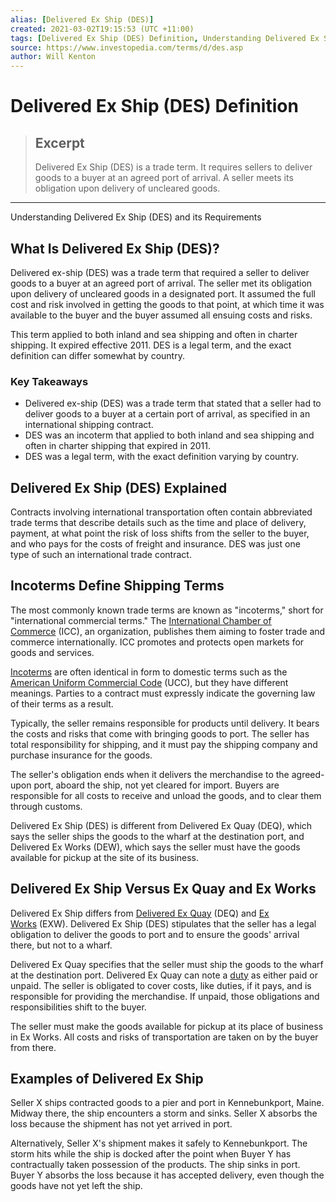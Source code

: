 ```yaml
---
alias: [Delivered Ex Ship (DES)]
created: 2021-03-02T19:15:53 (UTC +11:00)
tags: [Delivered Ex Ship (DES) Definition, Understanding Delivered Ex Ship (DES) and its Requirements]
source: https://www.investopedia.com/terms/d/des.asp
author: Will Kenton
---
```


# Delivered Ex Ship (DES) Definition

> ## Excerpt
> Delivered Ex Ship (DES) is a trade term. It requires sellers to deliver goods to a buyer at an agreed port of arrival. A seller meets its obligation upon delivery of uncleared goods.

---

Understanding Delivered Ex Ship (DES) and its Requirements
## What Is Delivered Ex Ship (DES)?

Delivered ex-ship (DES) was a trade term that required a seller to deliver goods to a buyer at an agreed port of arrival. The seller met its obligation upon delivery of uncleared goods in a designated port. It assumed the full cost and risk involved in getting the goods to that point, at which time it was available to the buyer and the buyer assumed all ensuing costs and risks.

This term applied to both inland and sea shipping and often in charter shipping. It expired effective 2011. DES is a legal term, and the exact definition can differ somewhat by country.

### Key Takeaways

-   Delivered ex-ship (DES) was a trade term that stated that a seller had to deliver goods to a buyer at a certain port of arrival, as specified in an international shipping contract.
-   DES was an incoterm that applied to both inland and sea shipping and often in charter shipping that expired in 2011.
-   DES was a legal term, with the exact definition varying by country.

## Delivered Ex Ship (DES) Explained

Contracts involving international transportation often contain abbreviated trade terms that describe details such as the time and place of delivery, payment, at what point the risk of loss shifts from the seller to the buyer, and who pays for the costs of freight and insurance. DES was just one type of such an international trade contract.

## Incoterms Define Shipping Terms

The most commonly known trade terms are known as "incoterms," short for "international commercial terms." The [International Chamber of Commerce](https://www.investopedia.com/terms/i/international-chamber-of-commerce-icc.asp) (ICC), an organization, publishes them aiming to foster trade and commerce internationally. ICC promotes and protects open markets for goods and services. 

[Incoterms](https://www.investopedia.com/terms/i/incoterms.asp) are often identical in form to domestic terms such as the [American Uniform Commercial Code](https://www.investopedia.com/terms/u/uniform-commercial-code.asp) (UCC), but they have different meanings. Parties to a contract must expressly indicate the governing law of their terms as a result.

Typically, the seller remains responsible for products until delivery. It bears the costs and risks that come with bringing goods to port. The seller has total responsibility for shipping, and it must pay the shipping company and purchase insurance for the goods.

The seller's obligation ends when it delivers the merchandise to the agreed-upon port, aboard the ship, not yet cleared for import. Buyers are responsible for all costs to receive and unload the goods, and to clear them through customs.

Delivered Ex Ship (DES) is different from Delivered Ex Quay (DEQ), which says the seller ships the goods to the wharf at the destination port, and Delivered Ex Works (DEW), which says the seller must have the goods available for pickup at the site of its business.

## Delivered Ex Ship Versus Ex Quay and Ex Works

Delivered Ex Ship differs from [Delivered Ex Quay](https://www.investopedia.com/terms/d/delivered-ex-quay.asp) (DEQ) and [Ex Works](https://www.investopedia.com/terms/e/exw.asp) (EXW). Delivered Ex Ship (DES) stipulates that the seller has a legal obligation to deliver the goods to port and to ensure the goods' arrival there, but not to a wharf.

Delivered Ex Quay specifies that the seller must ship the goods to the wharf at the destination port. Delivered Ex Quay can note a [duty](https://www.investopedia.com/terms/d/duty.asp) as either paid or unpaid. The seller is obligated to cover costs, like duties, if it pays, and is responsible for providing the merchandise. If unpaid, those obligations and responsibilities shift to the buyer.

The seller must make the goods available for pickup at its place of business in Ex Works. All costs and risks of transportation are taken on by the buyer from there.

## Examples of Delivered Ex Ship

Seller X ships contracted goods to a pier and port in Kennebunkport, Maine. Midway there, the ship encounters a storm and sinks. Seller X absorbs the loss because the shipment has not yet arrived in port.

Alternatively, Seller X's shipment makes it safely to Kennebunkport. The storm hits while the ship is docked after the point when Buyer Y has contractually taken possession of the products. The ship sinks in port. Buyer Y absorbs the loss because it has accepted delivery, even though the goods have not yet left the ship.
